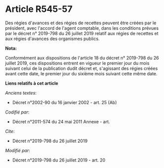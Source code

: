 # Article R545-57

Des régies d'avances et des régies de recettes peuvent être créées par le président, avec l'accord de l'agent comptable, dans
les conditions prévues par le décret n° 2019-798 du 26 juillet 2019 relatif aux régies de recettes et aux régies d'avances
des organismes publics.

**Nota:**

Conformément aux dispositions de l'article 18 du décret n° 2019-798 du 26 juillet 2019, ces dispositions entrent en vigueur
le premier jour du mois suivant celui de la publication dudit décret et, s'agissant des régies créées avant cette date, le
premier jour du sixième mois suivant cette même date.

**Liens relatifs à cet article**

_Anciens textes_:

  - Décret n°2002-90 du 16 janvier 2002 - art. 25 (Ab)

_Codifié par_:

  - Décret n°2011-574 du 24 mai 2011 Annexe - art.

_Cite_:

  - Décret n°2019-798 du 26 juillet 2019

_Modifié par_:

  - Décret n°2019-798 du 26 juillet 2019 - art. 20
